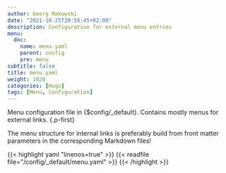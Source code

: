 ```yaml
---
author: Georg Makowski
date: "2021-10-25T20:58:45+02:00"
description: Configuration for external menu entries
menu:
  doc:
    name: menu.yaml
    parent: config
    pre: menu
subtitle: false
title: menu.yaml
weight: 1020
categories: [Hugo]
tags: [Menu, Configuration]
---
```


Menu configuration file in {$config/_default}. Contains mostly menus for external links.
{.p-first}<!--more-->

The menu structure for internal links is preferably build from front matter parameters in the corresponding Markdown files!

{{< highlight yaml "linenos=true" >}}
{{< readfile file="/config/_default/menu.yaml" >}}
{{< /highlight >}}
